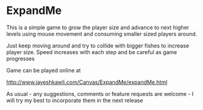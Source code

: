 ExpandMe
========

This is a simple game to grow the player size and advance to next higher levels using mouse movement and consuming smaller sized players around.

Just keep moving around and try to collide with bigger fishes to increase player size. Speed increases with each step and be careful as game progresses

Game can be played online at

http://www.jayeshkawli.com/Canvas/ExpandMe/expandMe.html

As usual - any suggestions, comments or feature requests are welcome - I will try my best to incorporate them in the
next release
